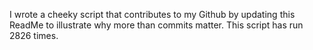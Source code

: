 I wrote a cheeky script that contributes to my Github by updating this ReadMe to illustrate why more than commits matter. This script has run 2826 times.